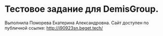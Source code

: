 # Тестовое задание для DemisGroup.

Выполнила Поморева Екатерина Александровна. Сайт доступен по публичной ссылке: http://i90923sn.beget.tech/
